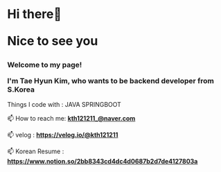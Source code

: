 <h1>Hi there👋

Nice to see you</h1>

<h3>Welcome to my page!

I'm Tae Hyun Kim, who wants to be backend developer from S.Korea</h3>

Things I code with : JAVA SPRINGBOOT

📫 How to reach me: **kth121211_@naver.com**

📫 velog : **https://velog.io/@kth121211**

📫 Korean Resume : **https://www.notion.so/2bb8343cd4dc4d0687b2d7de4127803a**
